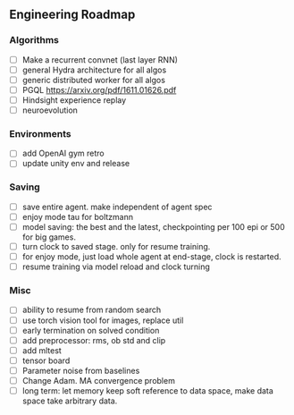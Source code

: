 ## Engineering Roadmap

### Algorithms

- [ ] Make a recurrent convnet (last layer RNN)
- [ ] general Hydra architecture for all algos
- [ ] generic distributed worker for all algos
- [ ] PGQL https://arxiv.org/pdf/1611.01626.pdf
- [ ] Hindsight experience replay
- [ ] neuroevolution

### Environments

- [ ] add OpenAI gym retro
- [ ] update unity env and release

### Saving

- [ ] save entire agent. make independent of agent spec
- [ ] enjoy mode tau for boltzmann
- [ ] model saving: the best and the latest, checkpointing per 100 epi or 500 for big games.
- [ ] turn clock to saved stage. only for resume training.
- [ ] for enjoy mode, just load whole agent at end-stage, clock is restarted.
- [ ] resume training via model reload and clock turning

### Misc
- [ ] ability to resume from random search
- [ ] use torch vision tool for images, replace util
- [ ] early termination on solved condition
- [ ] add preprocessor: rms, ob std and clip
- [ ] add mltest
- [ ] tensor board
- [ ] Parameter noise from baselines
- [ ] Change Adam. MA convergence problem 
- [ ] long term: let memory keep soft reference to data space, make data space take arbitrary data.